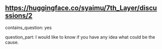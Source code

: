 ## https://huggingface.co/syaimu/7th_Layer/discussions/2

contains_question: yes

question_part: I would like to know if you have any idea what could be the cause.